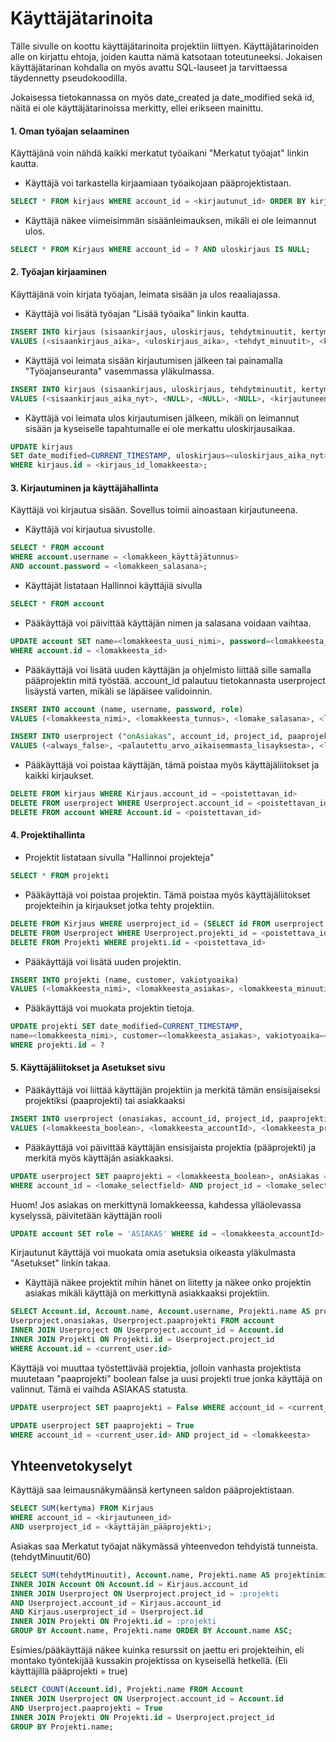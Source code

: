 # Käyttäjätarinoita

Tälle sivulle on koottu käyttäjätarinoita projektiin liittyen. Käyttäjätarinoiden alle on kirjattu ehtoja, joiden kautta nämä katsotaan toteutuneeksi. Jokaisen käyttäjätarinan kohdalla on myös avattu SQL-lauseet ja tarvittaessa täydennetty pseudokoodilla.

Jokaisessa tietokannassa on myös date_created ja date_modified sekä id, näitä ei ole käyttäjätarinoissa merkitty, ellei erikseen mainittu.

#### 1. Oman työajan selaaminen

Käyttäjänä voin nähdä kaikki merkatut työaikani "Merkatut työajat" linkin kautta.

* Käyttäjä voi tarkastella kirjaamiaan työaikojaan pääprojektistaan.

```sql
SELECT * FROM kirjaus WHERE account_id = <kirjautunut_id> ORDER BY kirjaus.sisaankirjaus DESC;
```
* Käyttäjä näkee viimeisimmän sisäänleimauksen, mikäli ei ole leimannut ulos.
```sql
SELECT * FROM Kirjaus WHERE account_id = ? AND uloskirjaus IS NULL;

```

#### 2. Työajan kirjaaminen

Käyttäjänä voin kirjata työajan, leimata sisään ja ulos reaaliajassa.

* Käyttäjä voi lisätä työajan "Lisää työaika" linkin kautta.
```sql
INSERT INTO kirjaus (sisaankirjaus, uloskirjaus, tehdytminuutit, kertyma, account_id) 
VALUES (<sisaankirjaus_aika>, <uloskirjaus_aika>, <tehdyt_minuutit>, <kertyma>, <current_user.id>)
```
* Käyttäjä voi leimata sisään kirjautumisen jälkeen tai painamalla "Työajanseuranta" vasemmassa yläkulmassa.
```sql
INSERT INTO kirjaus (sisaankirjaus, uloskirjaus, tehdytminuutit, kertyma, account_id) 
VALUES (<sisaankirjaus_aika_nyt>, <NULL>, <NULL>, <NULL>, <kirjautuneen_käyttäjän_id>);
```
* Käyttäjä voi leimata ulos kirjautumisen jälkeen, mikäli on leimannut sisään ja kyseiselle tapahtumalle ei ole merkattu uloskirjausaikaa.
```sql
UPDATE kirjaus 
SET date_modified=CURRENT_TIMESTAMP, uloskirjaus=<uloskirjaus_aika_nyt> 
WHERE kirjaus.id = <kirjaus_id_lomakkeesta>;
```

#### 3. Kirjautuminen ja käyttäjähallinta

Käyttäjä voi kirjautua sisään. Sovellus toimii ainoastaan kirjautuneena.

* Käyttäjä voi kirjautua sivustolle.
```sql
SELECT * FROM account 
WHERE account.username = <lomakkeen_käyttäjätunnus> 
AND account.password = <lomakkeen_salasana>;
```

* Käyttäjät listataan Hallinnoi käyttäjiä sivulla
```sql
SELECT * FROM account
```

* Pääkäyttäjä voi päivittää käyttäjän nimen ja salasana voidaan vaihtaa.
```sql
UPDATE account SET name=<lomakkeesta_uusi_nimi>, password=<lomakkeesta_salasana> 
WHERE account.id = <lomakkeesta_id>
```

* Pääkäyttäjä voi lisätä uuden käyttäjän ja ohjelmisto liittää sille samalla pääprojektin mitä työstää.
account_id palautuu tietokannasta userproject lisäystä varten, mikäli se läpäisee validoinnin.

```sql
INSERT INTO account (name, username, password, role) 
VALUES (<lomakkeesta_nimi>, <lomakkeesta_tunnus>, <lomake_salasana>, <lomake_boolean>)

INSERT INTO userproject ("onAsiakas", account_id, project_id, paaprojekti) 
VALUES (<always_false>, <palautettu_arvo_aikaisemmasta_lisayksesta>, <lomake_projekti>, <always_true>)
```

* Pääkäyttäjä voi poistaa käyttäjän, tämä poistaa myös käyttäjäliitokset ja kaikki kirjaukset.
```sql
DELETE FROM kirjaus WHERE Kirjaus.account_id = <poistettavan_id>
DELETE FROM userproject WHERE Userproject.account_id = <poistettavan_id>
DELETE FROM account WHERE Account.id = <poistettavan_id>
```


#### 4. Projektihallinta

* Projektit listataan sivulla "Hallinnoi projekteja"

```sql
SELECT * FROM projekti
```

* Pääkäyttäjä voi poistaa projektin. Tämä poistaa myös käyttäjäliitokset projekteihin ja kirjaukset jotka tehty projektiin.
```sql
DELETE FROM Kirjaus WHERE userproject_id = (SELECT id FROM userproject WHERE project_id = <poistettava_id>)
DELETE FROM Userproject WHERE Userproject.projekti_id = <poistettava_id>
DELETE FROM Projekti WHERE projekti.id = <poistettava_id>
```

* Pääkäyttäjä voi lisätä uuden projektin.
```sql
INSERT INTO projekti (name, customer, vakiotyoaika) 
VALUES (<lomakkeesta_nimi>, <lomakkeesta_asiakas>, <lomakkeesta_minuutit>)

```

* Pääkäyttäjä voi muokata projektin tietoja.
```sql
UPDATE projekti SET date_modified=CURRENT_TIMESTAMP, 
name=<lomakkeesta_nimi>, customer=<lomakkeesta_asiakas>, vakiotyoaika=<lomakkeesta_aika> 
WHERE projekti.id = ?
```

#### 5. Käyttäjäliitokset ja Asetukset sivu


* Pääkäyttäjä voi liittää käyttäjän projektiin ja merkitä tämän ensisijaiseksi projektiksi (paaprojekti) tai asiakkaaksi

```sql
INSERT INTO userproject (onasiakas, account_id, project_id, paaprojekti) 
VALUES (<lomakkeesta_boolean>, <lomakkeesta_accountId>, <lomakkeesta_projectId>, <lomakkeesta boolean>)
```

* Pääkäyttäjä voi päivittää käyttäjän ensisijaista projektia (pääprojekti) ja merkitä myös käyttäjän asiakkaaksi.

```sql
UPDATE userproject SET paaprojekti = <lomakkeesta_boolean>, onAsiakas = <lomakkeesta_boolean> 
WHERE account_id = <lomake_selectfield> AND project_id = <lomake_selectfield>
```
Huom! Jos asiakas on merkittynä lomakkeessa, kahdessa ylläolevassa kyselyssä, päivitetään käyttäjän rooli
```sql
UPDATE account SET role = 'ASIAKAS' WHERE id = <lomakkeesta_accountId>
```

Kirjautunut käyttäjä voi muokata omia asetuksia oikeasta yläkulmasta "Asetukset" linkin takaa.

* Käyttäjä näkee projektit mihin hänet on liitetty ja näkee onko projektin asiakas mikäli käyttäjä on merkittynä asiakkaaksi projektiin.
```sql
SELECT Account.id, Account.name, Account.username, Projekti.name AS projekti, 
Userproject.onasiakas, Userproject.paaprojekti FROM account 
INNER JOIN Userproject ON Userproject.account_id = Account.id 
INNER JOIN Projekti ON Projekti.id = Userproject.project_id 
WHERE Account.id = <current_user.id>
```

Käyttäjä voi muuttaa työstettävää projektia, jolloin vanhasta projektista muutetaan "paaprojekti" boolean false ja uusi projekti true jonka käyttäjä on valinnut. Tämä ei vaihda ASIAKAS statusta.
```sql
UPDATE userproject SET paaprojekti = False WHERE account_id = <current_user.id> AND paaprojekti = True

UPDATE userproject SET paaprojekti = True 
WHERE account_id = <current_user.id> AND project_id = <lomakkeesta>
```

## Yhteenvetokyselyt

Käyttäjä saa leimausnäkymäänsä kertyneen saldon pääprojektistaan.

```sql
SELECT SUM(kertyma) FROM Kirjaus 
WHERE account_id = <kirjautuneen_id> 
AND userproject_id = <käyttäjän_pääprojekti>;
```

Asiakas saa Merkatut työajat näkymässä yhteenvedon tehdyistä tunneista. (tehdytMinuutit/60)

```sql
SELECT SUM(tehdytMinuutit), Account.name, Projekti.name AS projektinimi FROM Kirjaus 
INNER JOIN Account ON Account.id = Kirjaus.account_id 
INNER JOIN Userproject ON Userproject.project_id = :projekti 
AND Userproject.account_id = Kirjaus.account_id 
AND Kirjaus.userproject_id = Userproject.id 
INNER JOIN Projekti ON Projekti.id = :projekti 
GROUP BY Account.name, Projekti.name ORDER BY Account.name ASC;
```

Esimies/pääkäyttäjä näkee kuinka resurssit on jaettu eri projekteihin, eli montako työntekijää kussakin projektissa on kyseisellä hetkellä. (Eli käyttäjillä pääprojekti = true)

```sql
SELECT COUNT(Account.id), Projekti.name FROM Account 
INNER JOIN Userproject ON Userproject.account_id = Account.id 
AND Userproject.paaprojekti = True 
INNER JOIN Projekti ON Projekti.id = Userproject.project_id 
GROUP BY Projekti.name;
```

